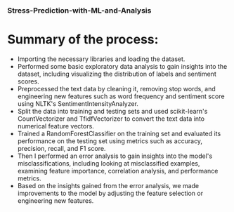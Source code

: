 ### Stress-Prediction-with-ML-and-Analysis
# Summary of the process:

* Importing the necessary libraries and loading the dataset.
* Performed some basic exploratory data analysis to gain insights into the dataset, including visualizing the distribution of labels and sentiment scores.
* Preprocessed the text data by cleaning it, removing stop words, and engineering new features such as word frequency and sentiment score using NLTK's SentimentIntensityAnalyzer.
* Split the data into training and testing sets and used scikit-learn's CountVectorizer and TfidfVectorizer to convert the text data into numerical feature vectors.
* Trained a RandomForestClassifier on the training set and evaluated its performance on the testing set using metrics such as accuracy, precision, recall, and F1 score.
* Then I performed an error analysis to gain insights into the model's misclassifications, including looking at misclassified examples, examining feature importance, correlation analysis, and performance metrics.
* Based on the insights gained from the error analysis, we made improvements to the model by adjusting the feature selection or engineering new features.



